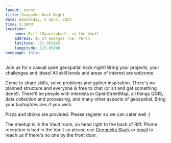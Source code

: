 ```yaml
---
layout: event
title: Geogeeks Hack Night
date: Wednesday, 5 April 2023
time: 5:30PM
location:
    name: Riff (Spacecubed), in the Vault
    address: 45 St Georges Tce, Perth
    latitude: -31.955843
    longitude: 115.85898
homepage: false
---
```

Join us for a casual open geospatial hack night! Bring your projects, your challenges and ideas! All skill levels and areas of interest are welcome.

Come to share skills, solve problems and gather inspiration. There's no planned structure and everyone is free to chat (or sit and get something done!).
There'll be people with interests in OpenStreetMap, all things QGIS, data collection and processing, and many other aspects of geospatial.
Bring your laptop/devices if you wish.

Pizza and drinks are provided. Please register so we can cater well :)

The meetup is in the Vault room, so head right to the back of Riff.
Phone reception is bad in the Vault so please
use [Geogeeks Slack](https://join.slack.com/t/geogeeks/shared_invite/zt-13fnotoqb-YkyMTmvwZEB_nDUis_30hw)
or [email](mailto:geogeeks.perth@gmail.com) to reach us if there's no one by the front door.
